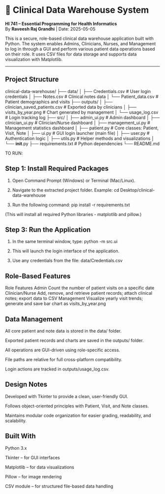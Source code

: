 # 🏥 Clinical Data Warehouse System

 **HI 741 – Essential Programming for Health Informatics**  
By **Raveesh Raj Grandhi** | Date: 2025-05-05

This is a secure, role-based clinical data warehouse application built with Python. The system enables Admins, Clinicians, Nurses, and Management to log in through a GUI and perform various patient data operations based on their role. It uses CSV files for data storage and supports data visualization with Matplotlib.

---

##  Project Structure

clinical-data-warehouse/
├── data/
│   ├── Credentials.csv            # User login credentials
│   ├── Notes.csv                  # Clinical notes data
│   └── Patient_data.csv           # Patient demographics and visits
├── outputs/
│   ├── clinician_saved_patients.csv  # Exported data by clinicians
│   ├── visits_by_year.png            # Chart generated by management
│   └── usage_log.csv                 # Login tracking log
├── src/
│   ├── admin_ui.py               # Admin dashboard
│   ├── clinician_ui.py           # Clinician/Nurse dashboard
│   ├── management_ui.py          # Management statistics dashboard
│   ├── patient.py                # Core classes: Patient, Visit, Note
│   ├── ui.py                     # GUI login launcher (main file)
│   ├── user.py                   # Authentication logic
│   ├── utils.py                  # Helper methods and visualizations
│   └── __init__.py
├── requirements.txt              # Python dependencies
└── README.md


TO RUN:

Step 1: Install Required Packages
---------------------------------
1. Open Command Prompt (Windows) or Terminal (Mac/Linux).

2. Navigate to the extracted project folder. Example:
   cd Desktop/clinical-data-warehouse

3. Run the following command:
   pip install -r requirements.txt

(This will install all required Python libraries - matplotlib and pillow.)


Step 3: Run the Application
---------------------------
1. In the same terminal window, type:
   python -m src.ui

2. This will launch the login interface of the application.

3. Use any credentials from the file:
   data/Credentials.csv


## Role-Based Features
Role	Features
Admin	Count the number of patient visits on a specific date
Clinician/Nurse	Add, remove, and retrieve patient records; attach clinical notes; export data to CSV
Management	Visualize yearly visit trends; generate and save bar chart as visits_by_year.png

## Data Management
All core patient and note data is stored in the data/ folder.

Exported patient records and charts are saved in the outputs/ folder.

All operations are GUI-driven using role-specific access.

File paths are relative for full cross-platform compatibility.

Login actions are tracked in outputs/usage_log.csv.

## Design Notes
Developed with Tkinter to provide a clean, user-friendly GUI.

Follows object-oriented principles with Patient, Visit, and Note classes.

Maintains modular code organization for easier grading, readability, and scalability.

## Built With
Python 3.x

Tkinter – for GUI interfaces

Matplotlib – for data visualizations

Pillow – for image rendering

CSV module – for structured file-based data handling

